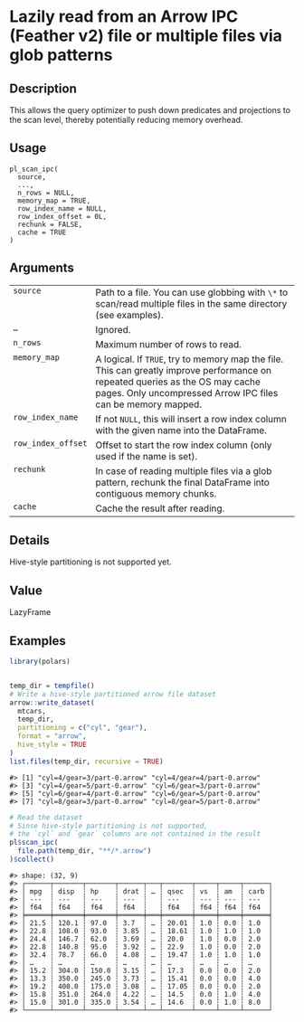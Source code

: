 

# Lazily read from an Arrow IPC (Feather v2) file or multiple files via glob patterns

## Description

This allows the query optimizer to push down predicates and projections
to the scan level, thereby potentially reducing memory overhead.

## Usage

<pre><code class='language-R'>pl_scan_ipc(
  source,
  ...,
  n_rows = NULL,
  memory_map = TRUE,
  row_index_name = NULL,
  row_index_offset = 0L,
  rechunk = FALSE,
  cache = TRUE
)
</code></pre>

## Arguments

<table>
<tr>
<td style="white-space: nowrap; font-family: monospace; vertical-align: top">
<code id="source">source</code>
</td>
<td>
Path to a file. You can use globbing with <code>\*</code> to scan/read
multiple files in the same directory (see examples).
</td>
</tr>
<tr>
<td style="white-space: nowrap; font-family: monospace; vertical-align: top">
<code id="...">…</code>
</td>
<td>
Ignored.
</td>
</tr>
<tr>
<td style="white-space: nowrap; font-family: monospace; vertical-align: top">
<code id="n_rows">n_rows</code>
</td>
<td>
Maximum number of rows to read.
</td>
</tr>
<tr>
<td style="white-space: nowrap; font-family: monospace; vertical-align: top">
<code id="memory_map">memory_map</code>
</td>
<td>
A logical. If <code>TRUE</code>, try to memory map the file. This can
greatly improve performance on repeated queries as the OS may cache
pages. Only uncompressed Arrow IPC files can be memory mapped.
</td>
</tr>
<tr>
<td style="white-space: nowrap; font-family: monospace; vertical-align: top">
<code id="row_index_name">row_index_name</code>
</td>
<td>
If not <code>NULL</code>, this will insert a row index column with the
given name into the DataFrame.
</td>
</tr>
<tr>
<td style="white-space: nowrap; font-family: monospace; vertical-align: top">
<code id="row_index_offset">row_index_offset</code>
</td>
<td>
Offset to start the row index column (only used if the name is set).
</td>
</tr>
<tr>
<td style="white-space: nowrap; font-family: monospace; vertical-align: top">
<code id="rechunk">rechunk</code>
</td>
<td>
In case of reading multiple files via a glob pattern, rechunk the final
DataFrame into contiguous memory chunks.
</td>
</tr>
<tr>
<td style="white-space: nowrap; font-family: monospace; vertical-align: top">
<code id="cache">cache</code>
</td>
<td>
Cache the result after reading.
</td>
</tr>
</table>

## Details

Hive-style partitioning is not supported yet.

## Value

LazyFrame

## Examples

``` r
library(polars)


temp_dir = tempfile()
# Write a hive-style partitioned arrow file dataset
arrow::write_dataset(
  mtcars,
  temp_dir,
  partitioning = c("cyl", "gear"),
  format = "arrow",
  hive_style = TRUE
)
list.files(temp_dir, recursive = TRUE)
```

    #> [1] "cyl=4/gear=3/part-0.arrow" "cyl=4/gear=4/part-0.arrow"
    #> [3] "cyl=4/gear=5/part-0.arrow" "cyl=6/gear=3/part-0.arrow"
    #> [5] "cyl=6/gear=4/part-0.arrow" "cyl=6/gear=5/part-0.arrow"
    #> [7] "cyl=8/gear=3/part-0.arrow" "cyl=8/gear=5/part-0.arrow"

``` r
# Read the dataset
# Sinse hive-style partitioning is not supported,
# the `cyl` and `gear` columns are not contained in the result
pl$scan_ipc(
  file.path(temp_dir, "**/*.arrow")
)$collect()
```

    #> shape: (32, 9)
    #> ┌──────┬───────┬───────┬──────┬───┬───────┬─────┬─────┬──────┐
    #> │ mpg  ┆ disp  ┆ hp    ┆ drat ┆ … ┆ qsec  ┆ vs  ┆ am  ┆ carb │
    #> │ ---  ┆ ---   ┆ ---   ┆ ---  ┆   ┆ ---   ┆ --- ┆ --- ┆ ---  │
    #> │ f64  ┆ f64   ┆ f64   ┆ f64  ┆   ┆ f64   ┆ f64 ┆ f64 ┆ f64  │
    #> ╞══════╪═══════╪═══════╪══════╪═══╪═══════╪═════╪═════╪══════╡
    #> │ 21.5 ┆ 120.1 ┆ 97.0  ┆ 3.7  ┆ … ┆ 20.01 ┆ 1.0 ┆ 0.0 ┆ 1.0  │
    #> │ 22.8 ┆ 108.0 ┆ 93.0  ┆ 3.85 ┆ … ┆ 18.61 ┆ 1.0 ┆ 1.0 ┆ 1.0  │
    #> │ 24.4 ┆ 146.7 ┆ 62.0  ┆ 3.69 ┆ … ┆ 20.0  ┆ 1.0 ┆ 0.0 ┆ 2.0  │
    #> │ 22.8 ┆ 140.8 ┆ 95.0  ┆ 3.92 ┆ … ┆ 22.9  ┆ 1.0 ┆ 0.0 ┆ 2.0  │
    #> │ 32.4 ┆ 78.7  ┆ 66.0  ┆ 4.08 ┆ … ┆ 19.47 ┆ 1.0 ┆ 1.0 ┆ 1.0  │
    #> │ …    ┆ …     ┆ …     ┆ …    ┆ … ┆ …     ┆ …   ┆ …   ┆ …    │
    #> │ 15.2 ┆ 304.0 ┆ 150.0 ┆ 3.15 ┆ … ┆ 17.3  ┆ 0.0 ┆ 0.0 ┆ 2.0  │
    #> │ 13.3 ┆ 350.0 ┆ 245.0 ┆ 3.73 ┆ … ┆ 15.41 ┆ 0.0 ┆ 0.0 ┆ 4.0  │
    #> │ 19.2 ┆ 400.0 ┆ 175.0 ┆ 3.08 ┆ … ┆ 17.05 ┆ 0.0 ┆ 0.0 ┆ 2.0  │
    #> │ 15.8 ┆ 351.0 ┆ 264.0 ┆ 4.22 ┆ … ┆ 14.5  ┆ 0.0 ┆ 1.0 ┆ 4.0  │
    #> │ 15.0 ┆ 301.0 ┆ 335.0 ┆ 3.54 ┆ … ┆ 14.6  ┆ 0.0 ┆ 1.0 ┆ 8.0  │
    #> └──────┴───────┴───────┴──────┴───┴───────┴─────┴─────┴──────┘

